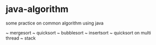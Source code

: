 # java-algorithm
some practice on common algorithm using java

~ mergesort
~ quicksort
~ bubblesort
~ insertsort
~ quicksort on multi thread
~ stack
